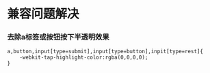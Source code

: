 # 兼容问题解决

### 去除a标签或按钮按下半透明效果

```
a,button,input[type=submit],input[type=button],inpit[type=rest]{
	-webkit-tap-highlight-color:rgba(0,0,0,0);
}
```